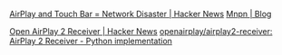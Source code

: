 
[AirPlay and Touch Bar = Network Disaster | Hacker News](https://news.ycombinator.com/item?id=31706283)
[Mnpn | Blog](https://mnpn.github.io/blog/airplay-network-disaster)

[Open AirPlay 2 Receiver | Hacker News](https://news.ycombinator.com/item?id=32383820)
[openairplay/airplay2-receiver: AirPlay 2 Receiver - Python implementation](https://github.com/openairplay/airplay2-receiver)
